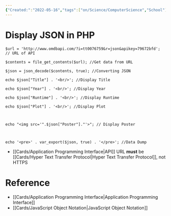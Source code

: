 ```yaml
---
{"Created:":"2022-05-16","tags":["on/Science/ComputerScience","School"],"date created":"2022-05-16 Mon","edited":"2023-04-06 Thu","dg-publish":true,"permalink":"/cards/display-json-in-php/","dgPassFrontmatter":true}
---
```


# Display JSON in PHP

```
$url = 'http://www.omdbapi.com/?i=tt0076759&r=json&apikey=79672bfd'; // URL of API

$contents = file_get_contents($url); //Get data from URL

$json = json_decode($contents, true); //Converting JSON

echo $json["Title"] . '<br/>'; //Display Title

echo $json["Year"] . '<br/>'; //Display Year

echo $json["Runtime"] . '<br/>'; //Display Runtime

echo $json["Plot"] . '<br/>'; //Display Plot

  

echo "<img src='".$json["Poster"]."'>"; // Display Poster



echo '<pre>' . var_export($json, true) . '</pre>'; //Data Dump
```

- [[Cards/Application Programming Interface\|API]] URL **must** be [[Cards/Hyper Text Transfer Protocol\|Hyper Text Transfer Protocol]], not HTTPS

# Reference

- [[Cards/Application Programming Interface\|Application Programming Interface]]
- [[Cards/JavaScript Object Notation\|JavaScript Object Notation]] 